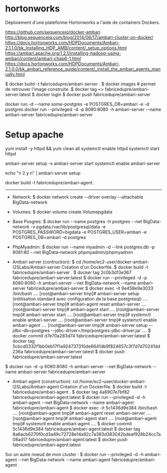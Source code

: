 # hortonworks
Déploiement d'une plateforme Hortonworks a l'aide de containers Dockers.

https://github.com/sequenceiq/docker-ambari
http://blog.sequenceiq.com/blog/2014/06/17/ambari-cluster-on-docker/
https://docs.hortonworks.com/HDPDocuments/Ambari-2.1.1.0/bk_Installing_HDP_AMB/content/_setup_options.html
https://ambari.apache.org/1.2.1/installing-hadoop-using-ambari/content/ambari-chap6-1.html
https://docs.hortonworks.com/HDPDocuments/Ambari-2.1.0.0/bk_ambari_reference_guide/content/_install_the_ambari_agents_manually.html


$ docker build -t fabricedupre/ambari-server .
$ docker images  # permet de retrouver l'image construite.
$ docker tag <> fabricedupre/ambari-server:latest
$ docker login
$ docker push fabricedupre/ambari-server


docker run -d --name some-postgres -e POSTGRES_DB=ambari -e  -d postgres
docker run --privileged -d -p 8080:8080 -h ambari-server --name ambari-server fabricedupre/ambari-server 

# Setup apache
yum install -y httpd && yum clean all
systemctl enable httpd
systemctl start httpd

ambari-server setup -s
ambari-server start
systemctl enable ambari-server


echo "n 2 y n" | ambari-server setup


docker build -t fabricedupre/ambari-agent .


-------------------------------------------------------------------------------------------------------------------------------------------
- Network:
$ docker network create --driver overlay --attachable BigData-network
- Volumes:
$ docker volume create Volumepgdata
- Base Posgres:
$ docker run --name postgres -h postgres --net BigData-network -v pgdata:/var/lib/postgresql/data -e POSTGRES_PASSWORD=bigdata -e POSTGRES_USER=ambari -e POSTGRES_DB=ambari -d postgres
- PhpMyadmin:
$ docker run --name myadmin -d --link postgres:db -p 8081:80 --net BigData-network phpmyadmin/phpmyadmin

- Ambari server (contruction):
$ cd /home/ec2-user/docker-ambari-I2SLabs/Ambari-server
Création d'un Dockerfile.
$ docker build -t fabricedupre/ambari-server .
$ docker tag 2c0b3d13e367 fabricedupre/ambari-server:latest
$ docker run --privileged -d -p 8080:8080 -h ambari-server --net BigData-network --name ambari-server fabricedupre/ambari-server
$ docker exec -it 9e458e9e3033 /bin/bash
....
[root@ambari-server tmp]# ambari-server setup (initilisation standard avec configuration de la base postgresql)
....
[root@ambari-server tmp]# ambari-agent reset ambari-server
....
[root@ambari-server tmp]# ambari-agent start
....
[root@ambari-server tmp]# ambari-server start
....
[root@ambari-server tmp]# systemctl enable ambari-server
....
[root@ambari-server tmp]# systemctl enable ambari-agent
....
[root@ambari-server tmp]# ambari-server setup --jdbc-db=postgres --jdbc-driver=/tmp/postgres-jdbc-driver.jar
....
$ docker commit d7e70a283d74 fabricedupre/ambari-server:latest
$ docker tag 5cbcd0332f1bb0eb17f1a924737310de6641db9f824657c3f7d7d70241dd236a fabricedupre/ambari-server:latest
$ docker push fabricedupre/ambari-server:latest

$ docker run -d -p 8080:8080 -h ambari-server --net BigData-network --name ambari-server fabricedupre/ambari-server

- Ambari agent (construction):
cd /home/ec2-user/docker-ambari-I2SLabs/Ambari-agent
Création d'un Dockerfile.
$ docker build -t fabricedupre/ambari-agent .
$ docker tag 4a6907e7bf82 fabricedupre/ambari-agent:latest
$ docker run --privileged -d -h ambari-agent --net BigData-network --name ambari-agent fabricedupre/ambari-agent
$ docker exec -it 5c1436d9e384 /bin/bash
....
[root@ambari-agent tmp]# ambari-agent reset ambari-server
....
[root@ambari-agent tmp]# ambari-agent start
....
[root@ambari-agent tmp]# systemctl enable ambari-agent
....
$ docker commit 5c1436d9e384 fabricedupre/ambari-agent:latest
$ docker tag 8a6acb6270f0cd3a49c72728e14a92c7a383d383042bdeaf928b24cc7a08ad17 fabricedupre/ambari-agent:latest
$ docker push fabricedupre/ambari-agent:latest

Sur un autre noeud de mon cluster :
$ docker run --privileged -d -h ambari-agent --net BigData-network --name ambari-agent fabricedupre/ambari-agent
